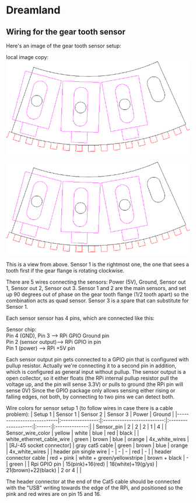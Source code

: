 Dreamland
=========
## Wiring for the gear tooth sensor 

Here's an image of the gear tooth sensor setup:  

local image copy:  
![Gearsensor setup](gearsensor_plate.png?raw=true)

![Gearsensor setup](https://github.com/Dreamland2015/Dreamland/blob/master/sensorDemo/gear/gearsensor_plate.png?raw=true)

This is a view from above.
Sensor 1 is the rightmost one, the one that sees a tooth first if the gear flange is rotating clockwise.

There are 5 wires connecting the sensors: Power (5V), Ground, Sensor out 1, Sensor out 2, Sensor out 3. Sensor 1 and 2 are the main sensors, and set up 90 degrees out of phase on the gear tooth flange (1/2 tooth apart) so the combination acts as quad sensor.
Sensor 3 is a spare that can substitute for Sensor 1.

Each sensor sensor has 4 pins, which are connected like this:

Sensor chip:\
Pin 4 (GND), Pin 3 -->  RPi GPIO Ground pin\
Pin 2 (sensor output)--> RPi GPIO in pin\
Pin 1 (power) --> RPi +5V pin

Each sensor output pin gets connected to a GPIO pin that is configured with pullup resistor. Actually we're connecting it to a second pin in addition, which is configured as general input without pullup. The sensor output is a open collector, so it either floats (the RPi internal pullup resistor pull the voltage up, and the pin will sense 3.3V) or pulls to ground (the RPi pin will sense 0V)
Since the GPIO package only allows sensing either rising or falling edges, not both, by connecting to two pins we can detect both.

Wire colors for sensor setup 1 (to follow wires in case there is a cable problem):
| Setup 1                   |     Sensor 1     |          Sensor 2          |       Sensor 3      |  Power |     Ground     |
|---------------------------|:----------------:|:--------------------------:|:-------------------:|:------:|:--------------:|
| Sensor_pin                |         2        |              2             |          2          |    1   |        4       |
| Sensor_wire_color         |      yellow      |            white           |         blue        |   red  |      black     |
| white_ethernet_cable_wire |       green      |            brown           |         blue        | orange | 4x_white_wires |
| [RJ-45 socket connector]
| gray cat5 cable           |       green      |            brown           |         blue        | orange | 4x_white_wires |
| header pin single wire    |         -        |              -             |          -          |   red  |        -       |
| header connector cable    |    red + pink    | white + green/yellowstripe |    brown + black    |    -   |      green     |
| Rpi GPIO pin              | 15(pink)+16(red) |     18(white)+19(g/ys)     | 21(brown)+22(black) | 2 or 4 |                |

The header connector at the end of the Cat5 cable should be connected with the "USB" writing towards the edge of the RPi, and positioned so the pink and red wires are on pin 15 and 16.